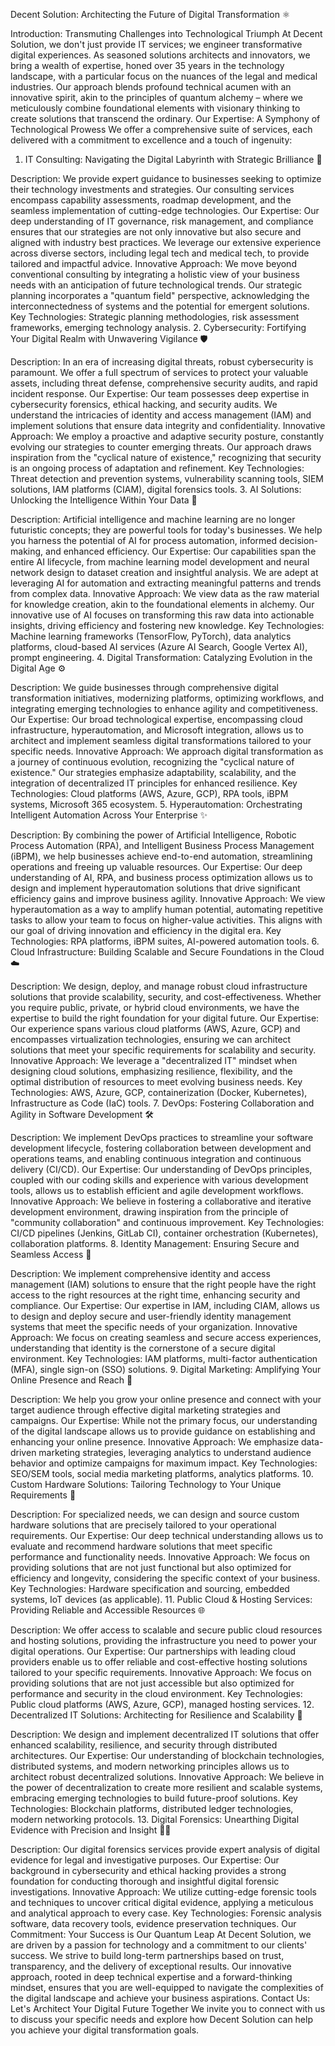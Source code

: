 Decent Solution: Architecting the Future of Digital Transformation ⚛️

 
Introduction: Transmuting Challenges into Technological Triumph
At Decent Solution, we don't just provide IT services; we engineer transformative digital experiences. As seasoned solutions architects and innovators, we bring a wealth of expertise, honed over 35 years in the technology landscape, with a particular focus on the nuances of the legal and medical industries. Our approach blends profound technical acumen with an innovative spirit, akin to the principles of quantum alchemy – where we meticulously combine foundational elements with visionary thinking to create solutions that transcend the ordinary.
Our Expertise: A Symphony of Technological Prowess
We offer a comprehensive suite of services, each delivered with a commitment to excellence and a touch of ingenuity:
1. IT Consulting: Navigating the Digital Labyrinth with Strategic Brilliance 🧭

Description: We provide expert guidance to businesses seeking to optimize their technology investments and strategies. Our consulting services encompass capability assessments, roadmap development, and the seamless implementation of cutting-edge technologies.
Our Expertise: Our deep understanding of IT governance, risk management, and compliance ensures that our strategies are not only innovative but also secure and aligned with industry best practices. We leverage our extensive experience across diverse sectors, including legal tech and medical tech, to provide tailored and impactful advice.
Innovative Approach: We move beyond conventional consulting by integrating a holistic view of your business needs with an anticipation of future technological trends. Our strategic planning incorporates a "quantum field" perspective, acknowledging the interconnectedness of systems and the potential for emergent solutions.
Key Technologies: Strategic planning methodologies, risk assessment frameworks, emerging technology analysis.
2. Cybersecurity: Fortifying Your Digital Realm with Unwavering Vigilance 🛡️

Description: In an era of increasing digital threats, robust cybersecurity is paramount. We offer a full spectrum of services to protect your valuable assets, including threat defense, comprehensive security audits, and rapid incident response.
Our Expertise: Our team possesses deep expertise in cybersecurity forensics, ethical hacking, and security audits. We understand the intricacies of identity and access management (IAM) and implement solutions that ensure data integrity and confidentiality.
Innovative Approach: We employ a proactive and adaptive security posture, constantly evolving our strategies to counter emerging threats. Our approach draws inspiration from the "cyclical nature of existence," recognizing that security is an ongoing process of adaptation and refinement.
Key Technologies: Threat detection and prevention systems, vulnerability scanning tools, SIEM solutions, IAM platforms (CIAM), digital forensics tools.
3. AI Solutions: Unlocking the Intelligence Within Your Data 🧠

Description: Artificial intelligence and machine learning are no longer futuristic concepts; they are powerful tools for today's businesses. We help you harness the potential of AI for process automation, informed decision-making, and enhanced efficiency.
Our Expertise: Our capabilities span the entire AI lifecycle, from machine learning model development and neural network design to dataset creation and insightful analysis. We are adept at leveraging AI for automation and extracting meaningful patterns and trends from complex data.
Innovative Approach: We view data as the raw material for knowledge creation, akin to the foundational elements in alchemy. Our innovative use of AI focuses on transforming this raw data into actionable insights, driving efficiency and fostering new knowledge.
Key Technologies: Machine learning frameworks (TensorFlow, PyTorch), data analytics platforms, cloud-based AI services (Azure AI Search, Google Vertex AI), prompt engineering.
4. Digital Transformation: Catalyzing Evolution in the Digital Age ⚙️

Description: We guide businesses through comprehensive digital transformation initiatives, modernizing platforms, optimizing workflows, and integrating emerging technologies to enhance agility and competitiveness.
Our Expertise: Our broad technological expertise, encompassing cloud infrastructure, hyperautomation, and Microsoft integration, allows us to architect and implement seamless digital transformations tailored to your specific needs.
Innovative Approach: We approach digital transformation as a journey of continuous evolution, recognizing the "cyclical nature of existence." Our strategies emphasize adaptability, scalability, and the integration of decentralized IT principles for enhanced resilience.
Key Technologies: Cloud platforms (AWS, Azure, GCP), RPA tools, iBPM systems, Microsoft 365 ecosystem.
5. Hyperautomation: Orchestrating Intelligent Automation Across Your Enterprise ✨

Description: By combining the power of Artificial Intelligence, Robotic Process Automation (RPA), and Intelligent Business Process Management (iBPM), we help businesses achieve end-to-end automation, streamlining operations and freeing up valuable resources.
Our Expertise: Our deep understanding of AI, RPA, and business process optimization allows us to design and implement hyperautomation solutions that drive significant efficiency gains and improve business agility.
Innovative Approach: We view hyperautomation as a way to amplify human potential, automating repetitive tasks to allow your team to focus on higher-value activities. This aligns with our goal of driving innovation and efficiency in the digital era.
Key Technologies: RPA platforms, iBPM suites, AI-powered automation tools.
6. Cloud Infrastructure: Building Scalable and Secure Foundations in the Cloud ☁️

Description: We design, deploy, and manage robust cloud infrastructure solutions that provide scalability, security, and cost-effectiveness. Whether you require public, private, or hybrid cloud environments, we have the expertise to build the right foundation for your digital future.
Our Expertise: Our experience spans various cloud platforms (AWS, Azure, GCP) and encompasses virtualization technologies, ensuring we can architect solutions that meet your specific requirements for scalability and security.
Innovative Approach: We leverage a "decentralized IT" mindset when designing cloud solutions, emphasizing resilience, flexibility, and the optimal distribution of resources to meet evolving business needs.
Key Technologies: AWS, Azure, GCP, containerization (Docker, Kubernetes), Infrastructure as Code (IaC) tools.
7. DevOps: Fostering Collaboration and Agility in Software Development 🛠️

Description: We implement DevOps practices to streamline your software development lifecycle, fostering collaboration between development and operations teams, and enabling continuous integration and continuous delivery (CI/CD).
Our Expertise: Our understanding of DevOps principles, coupled with our coding skills and experience with various development tools, allows us to establish efficient and agile development workflows.
Innovative Approach: We believe in fostering a collaborative and iterative development environment, drawing inspiration from the principle of "community collaboration" and continuous improvement.
Key Technologies: CI/CD pipelines (Jenkins, GitLab CI), container orchestration (Kubernetes), collaboration platforms.
8. Identity Management: Ensuring Secure and Seamless Access 🔑

Description: We implement comprehensive identity and access management (IAM) solutions to ensure that the right people have the right access to the right resources at the right time, enhancing security and compliance.
Our Expertise: Our expertise in IAM, including CIAM, allows us to design and deploy secure and user-friendly identity management systems that meet the specific needs of your organization.
Innovative Approach: We focus on creating seamless and secure access experiences, understanding that identity is the cornerstone of a secure digital environment.
Key Technologies: IAM platforms, multi-factor authentication (MFA), single sign-on (SSO) solutions.
9. Digital Marketing: Amplifying Your Online Presence and Reach 📣

Description: We help you grow your online presence and connect with your target audience through effective digital marketing strategies and campaigns.
Our Expertise: While not the primary focus, our understanding of the digital landscape allows us to provide guidance on establishing and enhancing your online presence.
Innovative Approach: We emphasize data-driven marketing strategies, leveraging analytics to understand audience behavior and optimize campaigns for maximum impact.
Key Technologies: SEO/SEM tools, social media marketing platforms, analytics platforms.
10. Custom Hardware Solutions: Tailoring Technology to Your Unique Requirements 🔩

Description: For specialized needs, we can design and source custom hardware solutions that are precisely tailored to your operational requirements.
Our Expertise: Our deep technical understanding allows us to evaluate and recommend hardware solutions that meet specific performance and functionality needs.
Innovative Approach: We focus on providing solutions that are not just functional but also optimized for efficiency and longevity, considering the specific context of your business.
Key Technologies: Hardware specification and sourcing, embedded systems, IoT devices (as applicable).
11. Public Cloud & Hosting Services: Providing Reliable and Accessible Resources 🌐

Description: We offer access to scalable and secure public cloud resources and hosting solutions, providing the infrastructure you need to power your digital operations.
Our Expertise: Our partnerships with leading cloud providers enable us to offer reliable and cost-effective hosting solutions tailored to your specific requirements.
Innovative Approach: We focus on providing solutions that are not just accessible but also optimized for performance and security in the cloud environment.
Key Technologies: Public cloud platforms (AWS, Azure, GCP), managed hosting services.
12. Decentralized IT Solutions: Architecting for Resilience and Scalability 🔗

Description: We design and implement decentralized IT solutions that offer enhanced scalability, resilience, and security through distributed architectures.
Our Expertise: Our understanding of blockchain technologies, distributed systems, and modern networking principles allows us to architect robust decentralized solutions.
Innovative Approach: We believe in the power of decentralization to create more resilient and scalable systems, embracing emerging technologies to build future-proof solutions.
Key Technologies: Blockchain platforms, distributed ledger technologies, modern networking protocols.
13. Digital Forensics: Unearthing Digital Evidence with Precision and Insight 🕵️‍♂️

Description: Our digital forensics services provide expert analysis of digital evidence for legal and investigative purposes.
Our Expertise: Our background in cybersecurity and ethical hacking provides a strong foundation for conducting thorough and insightful digital forensic investigations.
Innovative Approach: We utilize cutting-edge forensic tools and techniques to uncover critical digital evidence, applying a meticulous and analytical approach to every case.
Key Technologies: Forensic analysis software, data recovery tools, evidence preservation techniques.
Our Commitment: Your Success is Our Quantum Leap
At Decent Solution, we are driven by a passion for technology and a commitment to our clients' success. We strive to build long-term partnerships based on trust, transparency, and the delivery of exceptional results. Our innovative approach, rooted in deep technical expertise and a forward-thinking mindset, ensures that you are well-equipped to navigate the complexities of the digital landscape and achieve your business aspirations.
Contact Us: Let's Architect Your Digital Future Together
We invite you to connect with us to discuss your specific needs and explore how Decent Solution can help you achieve your digital transformation goals.
